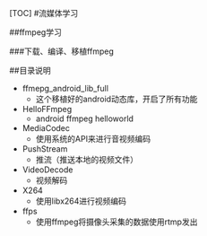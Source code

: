 [TOC]
#流媒体学习

##ffmpeg学习

###下载、编译、移植ffmpeg
    




##目录说明

- ffmepg_android_lib_full
    + 这个移植好的android动态库，开启了所有功能
- HelloFFmpeg
    + android ffmpeg helloworld
- MediaCodec
    + 使用系统的API来进行音视频编码
- PushStream
    + 推流（推送本地的视频文件）
- VideoDecode
    + 视频解码
- X264
    + 使用libx264进行视频编码
- ffps
    + 使用ffmpeg将摄像头采集的数据使用rtmp发出
